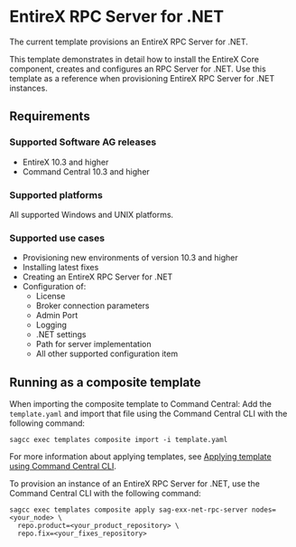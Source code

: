 <!-- Copyright 2018 Software AG, Darmstadt, Germany and/or its licensors

   SPDX-License-Identifier: Apache-2.0

    Licensed under the Apache License, Version 2.0 (the "License");
    you may not use this file except in compliance with the License.
    You may obtain a copy of the License at

        http://www.apache.org/licenses/LICENSE-2.0

    Unless required by applicable law or agreed to in writing, software
    distributed under the License is distributed on an "AS IS" BASIS,
     WITHOUT WARRANTIES OR CONDITIONS OF ANY KIND, either express or implied.
     See the License for the specific language governing permissions and

     limitations under the License.                                                  

-->

# EntireX RPC Server for .NET

The current template provisions an EntireX RPC Server for .NET.

This template demonstrates in detail how to install the EntireX Core component, creates and configures an RPC Server for .NET. Use this template as a reference when provisioning EntireX RPC Server for .NET instances.

## Requirements

### Supported Software AG releases

* EntireX 10.3 and higher
* Command Central 10.3 and higher

### Supported platforms

All supported Windows and UNIX platforms.

### Supported use cases

* Provisioning new environments of version 10.3 and higher
* Installing latest fixes
* Creating an EntireX RPC Server for .NET
* Configuration of:
  * License
  * Broker connection parameters
  * Admin Port
  * Logging
  * .NET settings
  * Path for server implementation
  * All other supported configuration item

## Running as a composite template

When importing the composite template to Command Central:
Add the `template.yaml` and import that file using the Command Central CLI with the following command:

```
sagcc exec templates composite import -i template.yaml
```

For more information about applying templates, see [Applying template using Command Central CLI](https://github.com/SoftwareAG/sagdevops-templates/wiki/Using-default-templates#applying-template-using-command-central-cli).

To provision an instance of an EntireX RPC Server for .NET, use the Command Central CLI with the following command:

```
sagcc exec templates composite apply sag-exx-net-rpc-server nodes=<your_node> \
  repo.product=<your_product_repository> \
  repo.fix=<your_fixes_repository>
```
